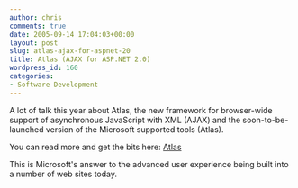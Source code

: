 ```yaml
---
author: chris
comments: true
date: 2005-09-14 17:04:03+00:00
layout: post
slug: atlas-ajax-for-aspnet-20
title: Atlas (AJAX for ASP.NET 2.0)
wordpress_id: 160
categories:
- Software Development
---
```


A lot of talk this year about Atlas, the new framework for browser-wide support of asynchronous JavaScript with XML (AJAX) and the soon-to-be-launched version of the Microsoft supported tools (Atlas).

You can read more and get the bits here: [Atlas](http://atlas.asp.net/)

This is Microsoft's answer to the advanced user experience being built into a number of web sites today.
